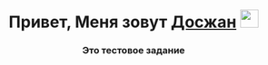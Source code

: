 <h1 align="center">Привет, Меня зовут <a href="https://daniilshat.ru/" target="_blank">Досжан</a> 
<img src="https://github.com/blackcater/blackcater/raw/main/images/Hi.gif" height="32"/></h1>
<h3 align="center">Это тестовое задание</h3>
<!-- <h3 align="center">Это тестовое задание</h3> -->